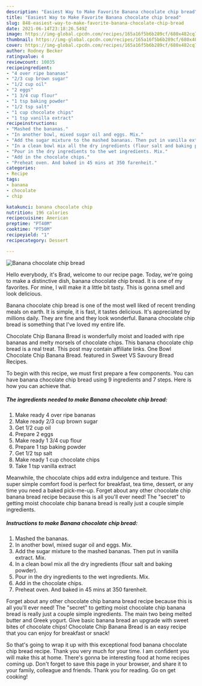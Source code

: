 ```yaml
---
description: "Easiest Way to Make Favorite Banana chocolate chip bread"
title: "Easiest Way to Make Favorite Banana chocolate chip bread"
slug: 848-easiest-way-to-make-favorite-banana-chocolate-chip-bread
date: 2021-06-14T23:18:26.549Z
image: https://img-global.cpcdn.com/recipes/165a16f5b6b289cf/680x482cq70/banana-chocolate-chip-bread-recipe-main-photo.jpg
thumbnail: https://img-global.cpcdn.com/recipes/165a16f5b6b289cf/680x482cq70/banana-chocolate-chip-bread-recipe-main-photo.jpg
cover: https://img-global.cpcdn.com/recipes/165a16f5b6b289cf/680x482cq70/banana-chocolate-chip-bread-recipe-main-photo.jpg
author: Rodney Becker
ratingvalue: 4
reviewcount: 10035
recipeingredient:
- "4 over ripe bananas"
- "2/3 cup brown sugar"
- "1/2 cup oil"
- "2 eggs"
- "1 3/4 cup flour"
- "1 tsp baking powder"
- "1/2 tsp salt"
- "1 cup chocolate chips"
- "1 tsp vanilla extract"
recipeinstructions:
- "Mashed the bananas."
- "In another bowl, mixed sugar oil and eggs. Mix."
- "Add the sugar mixture to the mashed bananas. Then put in vanilla extract. Mix."
- "In a clean bowl mix all the dry ingredients (flour salt and baking powder)."
- "Pour in the dry ingredients to the wet ingredients. Mix."
- "Add in the chocolate chips."
- "Preheat oven. And baked in 45 mins at 350 farenheit."
categories:
- Recipe
tags:
- banana
- chocolate
- chip

katakunci: banana chocolate chip 
nutrition: 196 calories
recipecuisine: American
preptime: "PT40M"
cooktime: "PT50M"
recipeyield: "1"
recipecategory: Dessert

---
```



![Banana chocolate chip bread](https://img-global.cpcdn.com/recipes/165a16f5b6b289cf/680x482cq70/banana-chocolate-chip-bread-recipe-main-photo.jpg)

Hello everybody, it's Brad, welcome to our recipe page. Today, we're going to make a distinctive dish, banana chocolate chip bread. It is one of my favorites. For mine, I will make it a little bit tasty. This is gonna smell and look delicious.

Banana chocolate chip bread is one of the most well liked of recent trending meals on earth. It is simple, it is fast, it tastes delicious. It's appreciated by millions daily. They are fine and they look wonderful. Banana chocolate chip bread is something that I've loved my entire life.

Chocolate Chip Banana Bread is wonderfully moist and loaded with ripe bananas and melty morsels of chocolate chips. This banana chocolate chip bread is a real treat. This post may contain affiliate links. One Bowl Chocolate Chip Banana Bread. featured in Sweet VS Savoury Bread Recipes.


To begin with this recipe, we must first prepare a few components. You can have banana chocolate chip bread using 9 ingredients and 7 steps. Here is how you can achieve that.

<!--inarticleads1-->

##### The ingredients needed to make Banana chocolate chip bread:

1. Make ready 4 over ripe bananas
1. Make ready 2/3 cup brown sugar
1. Get 1/2 cup oil
1. Prepare 2 eggs
1. Make ready 1 3/4 cup flour
1. Prepare 1 tsp baking powder
1. Get 1/2 tsp salt
1. Make ready 1 cup chocolate chips
1. Take 1 tsp vanilla extract


Meanwhile, the chocolate chips add extra indulgence and texture. This super simple comfort food is perfect for breakfast, tea time, dessert, or any time you need a baked pick-me-up. Forget about any other chocolate chip banana bread recipe because this is all you&#39;ll ever need! The &#34;secret&#34; to getting moist chocolate chip banana bread is really just a couple simple ingredients. 

<!--inarticleads2-->

##### Instructions to make Banana chocolate chip bread:

1. Mashed the bananas.
1. In another bowl, mixed sugar oil and eggs. Mix.
1. Add the sugar mixture to the mashed bananas. Then put in vanilla extract. Mix.
1. In a clean bowl mix all the dry ingredients (flour salt and baking powder).
1. Pour in the dry ingredients to the wet ingredients. Mix.
1. Add in the chocolate chips.
1. Preheat oven. And baked in 45 mins at 350 farenheit.


Forget about any other chocolate chip banana bread recipe because this is all you&#39;ll ever need! The &#34;secret&#34; to getting moist chocolate chip banana bread is really just a couple simple ingredients. The main two being melted butter and Greek yogurt. Give basic banana bread an upgrade with sweet bites of chocolate chips! Chocolate Chip Banana Bread is an easy recipe that you can enjoy for breakfast or snack! 

So that's going to wrap it up with this exceptional food banana chocolate chip bread recipe. Thank you very much for your time. I am confident you will make this at home. There's gonna be interesting food at home recipes coming up. Don't forget to save this page in your browser, and share it to your family, colleague and friends. Thank you for reading. Go on get cooking!
